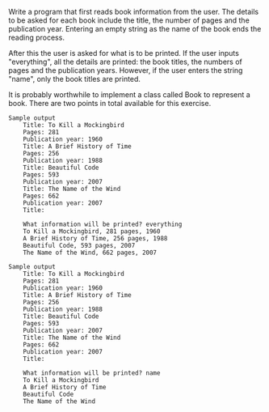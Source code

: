 Write a program that first reads book information from the user. The details to be asked for each book include the title, the number of pages and the publication year. Entering an empty string as the name of the book ends the reading process.

After this the user is asked for what is to be printed. If the user inputs "everything", all the details are printed: the book titles, the numbers of pages and the publication years. However, if the user enters the string "name", only the book titles are printed.

It is probably worthwhile to implement a class called Book to represent a book. There are two points in total available for this exercise.

    Sample output
        Title: To Kill a Mockingbird
        Pages: 281
        Publication year: 1960
        Title: A Brief History of Time
        Pages: 256
        Publication year: 1988
        Title: Beautiful Code
        Pages: 593
        Publication year: 2007
        Title: The Name of the Wind
        Pages: 662
        Publication year: 2007
        Title:

        What information will be printed? everything
        To Kill a Mockingbird, 281 pages, 1960
        A Brief History of Time, 256 pages, 1988
        Beautiful Code, 593 pages, 2007
        The Name of the Wind, 662 pages, 2007

    Sample output
        Title: To Kill a Mockingbird
        Pages: 281
        Publication year: 1960
        Title: A Brief History of Time
        Pages: 256
        Publication year: 1988
        Title: Beautiful Code
        Pages: 593
        Publication year: 2007
        Title: The Name of the Wind
        Pages: 662
        Publication year: 2007
        Title:

        What information will be printed? name
        To Kill a Mockingbird
        A Brief History of Time
        Beautiful Code
        The Name of the Wind